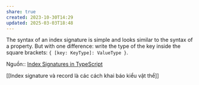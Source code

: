 ```yaml
---
share: true
created: 2023-10-30T14:29
updated: 2025-03-03T18:48
---
```

The syntax of an index signature is simple and looks similar to the syntax of a property. But with one difference: write the type of the key inside the square brackets: `{ [key: KeyType]: ValueType }`.

Nguồn:: [Index Signatures in TypeScript](https://dmitripavlutin.com/typescript-index-signatures/)

[[Index signature và record là các cách khai báo kiểu vật thể]] 
